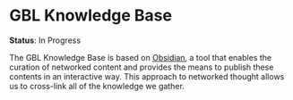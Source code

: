 # GBL Knowledge Base
**Status**: In Progress

The GBL Knowledge Base is based on [Obsidian](https://obsidian.md/), a tool that enables the curation of networked content and provides the means to publish these contents in an interactive way. This approach to networked thought allows us to cross-link all of the knowledge we gather.